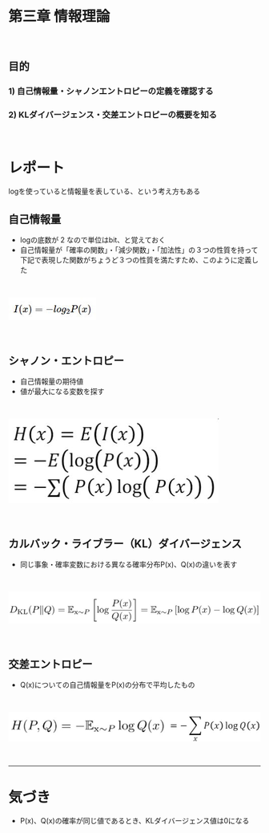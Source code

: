 # 第三章 情報理論 

<br>

## 目的
### 1) 自己情報量・シャノンエントロピーの定義を確認する

### 2) KLダイバージェンス・交差エントロピーの概要を知る

<br>

# レポート

logを使っていると情報量を表している、という考え方もある

## 自己情報量

- logの底数が 2 なので単位はbit、と覚えておく
- 自己情報量が「確率の関数」・「減少関数」・「加法性」の３つの性質を持って下記で表現した関数がちょうど３つの性質を満たすため、このように定義した

<br>

![s3_jikojoho.jpg](img/s3_jikojoho.jpg)

<br>

## シャノン・エントロピー

- 自己情報量の期待値
- 値が最大になる変数を探す

<br>

![s3_syanon.jpg](img/s3_syanon.jpg)

<br>

## カルバック・ライブラー（KL）ダイバージェンス

- 同じ事象・確率変数における異なる確率分布P(x)、Q(x)の違いを表す

<br>

![s3_kld.jpg](img/s3_kld.jpg)

<br>

## 交差エントロピー

- Q(x)についての自己情報量をP(x)の分布で平均したもの

<br>

![s3_kousae.jpg](img/s3_kousae.jpg)

<br>


---

# 気づき
- P(x)、Q(x)の確率が同じ値であるとき、KLダイバージェンス値は0になる<br>

